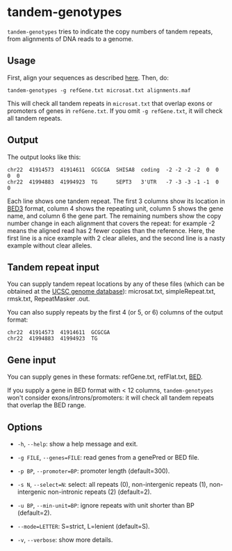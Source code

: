 # tandem-genotypes

`tandem-genotypes` tries to indicate the copy numbers of tandem
repeats, from alignments of DNA reads to a genome.

## Usage

First, align your sequences as described
[here](https://github.com/mcfrith/last-rna/blob/master/last-long-reads.md).
Then, do:

    tandem-genotypes -g refGene.txt microsat.txt alignments.maf

This will check all tandem repeats in `microsat.txt` that overlap
exons or promoters of genes in `refGene.txt`.  If you omit `-g
refGene.txt`, it will check all tandem repeats.

## Output

The output looks like this:

    chr22  41914573  41914611  GCGCGA  SHISA8  coding  -2 -2 -2 -2  0  0  0  0
    chr22  41994883  41994923  TG      SEPT3   3'UTR   -7 -3 -3 -1 -1  0  0

Each line shows one tandem repeat.  The first 3 columns show its
location in [BED3](https://genome.ucsc.edu/FAQ/FAQformat.html#format1)
format, column 4 shows the repeating unit, column 5 shows the gene
name, and column 6 the gene part.  The remaining numbers show the copy
number change in each alignment that covers the repeat: for example -2
means the aligned read has 2 fewer copies than the reference.  Here,
the first line is a nice example with 2 clear alleles, and the second
line is a nasty example without clear alleles.

## Tandem repeat input

You can supply tandem repeat locations by any of these files (which
can be obtained at the [UCSC genome
database](http://genome.ucsc.edu/)): microsat.txt, simpleRepeat.txt,
rmsk.txt, RepeatMasker .out.

You can also supply repeats by the first 4 (or 5, or 6) columns of the
output format:

    chr22  41914573  41914611  GCGCGA
    chr22  41994883  41994923  TG

## Gene input

You can supply genes in these formats: refGene.txt, refFlat.txt,
[BED](https://genome.ucsc.edu/FAQ/FAQformat.html#format1).

If you supply a gene in BED format with < 12 columns,
`tandem-genotypes` won't consider exons/introns/promoters: it will
check all tandem repeats that overlap the BED range.

## Options

- `-h`, `--help`: show a help message and exit.

- `-g FILE`, `--genes=FILE`: read genes from a genePred or BED file.

- `-p BP`, `--promoter=BP`: promoter length (default=300).

- `-s N`, `--select=N`: select: all repeats (0), non-intergenic
  repeats (1), non-intergenic non-intronic repeats (2) (default=2).

- `-u BP`, `--min-unit=BP`: ignore repeats with unit shorter than BP
  (default=2).

- `--mode=LETTER`: S=strict, L=lenient (default=S).

- `-v`, `--verbose`: show more details.
